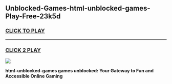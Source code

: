
## Unblocked-Games-html-unblocked-games-Play-Free-23k5d
<h3>
<a href="https://premium76.site?title=html-unblocked-games&ref=23A">CLICK TO PLAY</a></h3>
<hr>

<h3>
<a href="https://premium76.site?title=html-unblocked-games&ref=23A">CLICK 2 PLAY</a>
  
</h3>

<a href="https://premium76.site?title=html-unblocked-games&ref=23A"><img src="https://clearcache.store/games.png"></a>


**html-unblocked-games games unblocked: Your Gateway to Fun and Accessible Online Gaming**
